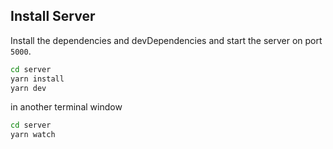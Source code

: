 ## Install Server
Install the dependencies and devDependencies and start the server on port `5000`.

```sh
cd server
yarn install
yarn dev
```
in another terminal window
```sh
cd server
yarn watch
```
